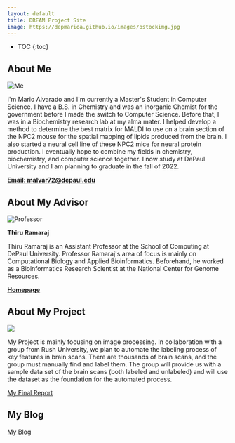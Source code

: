 ```yaml
---
layout: default
title: DREAM Project Site
image: https://depmarioa.github.io/images/bstockimg.jpg
---
```


* TOC
{:toc}

## About Me
![Me]({{https://depmarioa.github.io}}/images/myprof2.jpg)

I'm Mario Alvarado and I'm currently a Master's Student in Computer Science. I have a B.S. in Chemistry and was an inorganic Chemist for the government before I made the switch to Computer Science. Before that, I was in a Biochemistry research lab at my alma mater. I helped develop a method to determine the best matrix for MALDI to use on a brain section of the NPC2 mouse for the spatial mapping of lipids produced from the brain. I also started a neural cell line of these NPC2 mice for neural protein production. I eventually hope to combine my fields in chemistry, biochemistry, and computer science together. I now study at DePaul University and I am planning to graduate in the fall of 2022.

 
[**Email: malvar72@depaul.edu**](mailto:malvar72@depaul.edu)

## About My Advisor
![Professor]({{https://depmarioa.github.io}}/images/photoIDProf.png)

**Thiru Ramaraj**

Thiru Ramaraj is an Assistant Professor at the School of Computing at DePaul University. Professor Ramaraj's area of focus is mainly on Computational Biology and Applied Bioinformatics. Beforehand, he worked as a Bioinformatics Research Scientist at the National Center for Genome Resources.

[**Homepage**](https://tramaraj.github.io/)

## About My Project
![]({{page.image|relative_url}})

My Project is mainly focusing on image processing. In collaboration with a group from Rush University, we plan to automate the labeling process of key features in brain scans. There are thousands of brain scans, and the group must manually find and label them. The group will provide us with a sample data set of the brain scans (both labeled and unlabeled) and will use the dataset as the foundation for the automated process. 

[My Final Report](files/finalreport.pdf)

## My Blog

[My Blog](blog.html)
